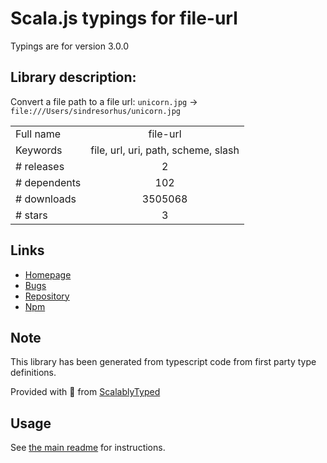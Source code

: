 
# Scala.js typings for file-url

Typings are for version 3.0.0

## Library description:
Convert a file path to a file url: `unicorn.jpg` → `file:///Users/sindresorhus/unicorn.jpg`

|                    |                 |
| ------------------ | :-------------: |
| Full name          | file-url |
| Keywords           | file, url, uri, path, scheme, slash |
| # releases         | 2 |
| # dependents       | 102 |
| # downloads        | 3505068 |
| # stars            | 3 |

## Links
- [Homepage](https://github.com/sindresorhus/file-url#readme)
- [Bugs](https://github.com/sindresorhus/file-url/issues)
- [Repository](https://github.com/sindresorhus/file-url)
- [Npm](https://www.npmjs.com/package/file-url)
    


## Note
This library has been generated from typescript code from first party type definitions.

Provided with :purple_heart: from [ScalablyTyped](https://github.com/oyvindberg/ScalablyTyped)

## Usage
See [the main readme](../../readme.md) for instructions.


